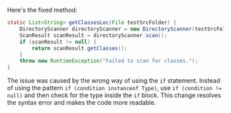 Here's the fixed method:

```java
static List<String> getClassesLoc(File testSrcFolder) {
    DirectoryScanner directoryScanner = new DirectoryScanner(testSrcFolder, TestListResolver.getWildcard());
    ScanResult scanResult = directoryScanner.scan();
    if (scanResult != null) {
        return scanResult.getClasses();
    }
    throw new RuntimeException("Failed to scan for classes.");
}
```

The issue was caused by the wrong way of using the `if` statement. Instead of using the pattern `if (condition instanceof Type)`, use `if (condition != null)` and then check for the type inside the `if` block. This change resolves the syntax error and makes the code more readable.